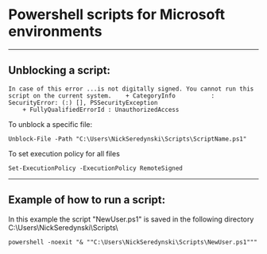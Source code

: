 # Powershell scripts for Microsoft environments

---
## Unblocking a script:
```
In case of this error ...is not digitally signed. You cannot run this script on the current system.    + CategoryInfo          : SecurityError: (:) [], PSSecurityException
    + FullyQualifiedErrorId : UnauthorizedAccess
```
To unblock a specific file:
```
Unblock-File -Path "C:\Users\NickSeredynski\Scripts\ScriptName.ps1"
```
To set execution policy for all files
```
Set-ExecutionPolicy -ExecutionPolicy RemoteSigned
```
---
## Example of how to run a script:
In this example the script "NewUser.ps1" is saved in the following directory C:\Users\NickSeredynski\Scripts\
```
powershell -noexit "& ""C:\Users\NickSeredynski\Scripts\NewUser.ps1"""
```
